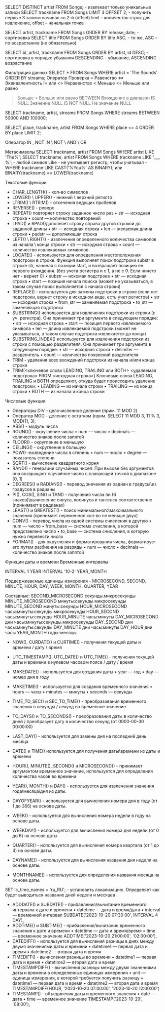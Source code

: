 SELECT DISTINCT artist FROM Songs;    - извлекает только уникальные записи
SELECT trackname FROM Songs LIMIT 3 OFFSET 2; - получить первые 3 записи начиная со 2-й (offset) limit – количество строк для извлечение, offset – начальная точка

SELECT artist, trackname FROM Songs ORDER BY release_date; - сортировка
SELECT title FROM Songs ORDER BY title ASC; - то же, ASC – по возрастанию (не обязательно)

SELECT id, artist, trackname FROM Songs ORDER BY artist, id DESC; - сортировка в порядке убывания DESCENDING – убывание, ASCENDING - возрастание

Фильтрация данных 
SELECT * FROM Songs WHERE artist = 'The Sounds' ORDER BY streams;
Оператор	Проверка
=	Равенство
<=>	Эквивалентность
!= или <>	Неравенство
<	Меньше
<=	Меньше или равно
>	Больше
>=	Больше или равно
BETWEEN	Вхождение в диапазон
IS NULL	Значение NULL
IS NOT NULL	Не значение NULL

SELECT trackname, artist, streams FROM Songs WHERE streams BETWEEN 50000 AND 100000;

SELECT place, trackname, artist 
FROM Songs 
WHERE place <= 4 
ORDER BY place 
LIMIT 2;

Оператор
IN , NOT IN \ NOT \ AND \ OR

Метасимволы
SELECT trackname, artist FROM Songs WHERE artist LIKE 'The%';
SELECT trackname, artist FROM Songs WHERE trackname LIKE '___ %'; - любой символ
Like - не учитывает регистр, чтобы учитывал - WHERE trackname LIKE CAST('%You%' AS BINARY);
или BINARY(trackname) == LOWER(trackname) 

Текстовые функции
- CHAR_LENGTH() - кол-во символов
- LOWER() \ UPPER() - нижний \ верхний регистр
- LTRIM() \ RTRIM() -  отсечения ведущих пробелов
- REVERSE() - реверс
- REPEAT() повторяет строку заданное число раз
  •	str — исходная строка
  •	count — количество повторений
- LPAD() и RPAD()дополняет строку справа другой строкой до заданной длины
  •	str — исходная строка
  •	len — желаемая длина строки
  •	padstr — дополняющая строка
- LEFT() \ RIGHT() - извлечения определенного количества символов из начала \ конца строки
  • str — исходная строка
  • count — количество извлекаемых символов
- LOCATE() - используется для определения местоположения подстроки в строке. Функция выполняет поиск подстроки substr в строке str, начиная с позиции start, и возвращает позицию ее первого вхождения. (без учета регистра и с 1, а не с 0. Если ничего нет - вернет 0)
 • substr — искомая подстрока
 • str — исходная строка
 • start — позиция начала поиска (может не указываться, в таком случае поиск выполняется с начала строки)
- REPLACE() - используется для замены подстроки в строке (если нет подстроки, вернет строку в исходном виде, есть учет регистра)
 • str — исходная строка
 • from_str — заменяемая подстрока
 • to_str — заменяющая подстрока
- SUBSTRING() используется для извлечения подстроки из строки (с уч. регистра). Она принимает три аргумента в следующем порядке:
 • str — исходная строка
 • start — позиция первого извлекаемого символа
 • len — длина извлекаемой подстроки (может не указываться, в таком случае подстрока извлекается до конца)
- SUBSTRING_INDEX() используется для извлечения подстроки из строки с помощью разделителя. Она принимает три аргумента в следующем порядке:
 • str — исходная строка
 • delimiter — разделитель
 • count — количество появлений разделителя
- TRIM -  удаления всех вхождений подстроки из начала и/или конца строки
- TRIM(<ключевое слово LEADING, TRAILING или BOTH> <удаляемая подстрока> FROM <исходная строка>)
  Ключевые слова LEADING, TRAILING и BOTH определяют, откуда будет происходить удаление подстроки:
 • LEADING — из начала строки
 • TRAILING  — из конца строки
 • BOTH — из начала и конца строки

Числовые функции
- Операторы DIV - целочисленное деление (прим. 11 MOD 2)
- Оператор MOD - деление с остатком (прим. SELECT 11 MOD 3, 11 % 3,  MOD(11, 3); 
- ABS() - модуль числа
- ROUND() - округление числа
 • num — число
 • decimals — количество знаков после запятой
- FLOOR() - округление в меньшую
- CEILING() - округление в большую
- POW() -возведение числа в степень 
 • num — число
 • degree — показатель степени
- SQRT() - вычисление квадратного корня
- RAND() - генерации случайных чисел. При вызове без аргументов она возвращает случайное число с плавающей точкой в диапазоне [0, 1)
- DEGREES() и RADIANS() - перевод значения из радиан в градусы\из градусов в радианы
- PI(), COS(), SIN() и TAN() -  получения числа пи (6 знаков)\вычисление синуса, косинуса и тангенса соответственно (принимают в радианах)
- LEAST() и GREATEST() -  поиск минимального\максимального значения (принимает переменное кол-во не меньше двух)
- CONV() - перевод числа из одной системы счисления в другую
 • num — число
 • from_base — система счисления, в которой представлено число
 • to_base — система счисления, в которую нужно перевести число
- FORMAT() - для округления и форматирования числа, форматирует его путем разбиения на разряды
 • num — число
 • decimals — количество знаков после запятой

Функции даты и времени
Временные интервалы

INTERVAL 1 YEAR
INTERVAL '10-2' YEAR_MONTH

Поддерживаемые единицы измерения - MICROSECOND, SECOND, MINUTE, HOUR, DAY, WEEK, MONTH, QUARTER, YEAR

Составные:
SECOND_MICROSECOND	секунды.микросекунды
MINUTE_MICROSECOND	минуты:секунды.микросекунды
MINUTE_SECOND	минуты:секунды
HOUR_MICROSECOND	часы:минуты:секунды.микросекунды
HOUR_SECOND	часы:минуты:секунды
HOUR_MINUTE	часы:минуты
DAY_MICROSECOND	дни часы:минуты:секунды.микросекунды
DAY_SECOND	дни часы:минуты:секунды
DAY_MINUTE	дни часы:минуты
DAY_HOUR	дни часы
YEAR_MONTH	годы-месяцы

- NOW(), CURDATE() и CURTIME() - получения текущей даты и времени / дату / время
- UTC_TIMESTAMP(), UTC_DATE() и UTC_TIME() - получения текущей даты и времени в нулевом часовом поясе / дату / время
- MAKEDATE() - используется для создания даты
 • year — год
 • day — номер дня в году
- MAKETIME() - используется для создания временного значения
 • hours — часы
 • minutes — минуты
 • seconds — секунды
- TIME_TO_SEC() и SEC_TO_TIME() - преобразования временного значения в секунды / секунд во временное значение
- TO_DAYS() и TO_SECONDS() - преобразования даты в количество дней /  преобразует дату в количество секунд (от 0000-00-00 00:00:00)
- LAST_DAY() - используется для замены дня на последний день месяца

- DATE() и TIME() используется для получения даты\времени из даты и времени
- HOUR(), MINUTE(), SECOND() и MICROSECOND() - принимает аргументом временное значение, используется для определения количества часов во времени
- YEAR(), MONTH() и DAY() - используется для извлечения значения года\месяца\дня из даты.
- DAYOFYEAR() - используется для вычисления номера дня в году (от 1 до 366) на основе даты.
- WEEK() - используется для вычисления номера недели в году на основе даты. 
- WEEKDAY() - используется для вычисления номера дня недели (от 0 до 6) на основе даты.
- QUARTER() -  используется для вычисления номера квартала (от 1 до 4) на основе даты. 
- DAYNAME() - используется для вычисления названия дня недели на основе даты. 
- MONTHNAME() - используется для определения названия месяца на основе даты. 

SET lc_time_names = 'ru_RU'; - установить локализацию. Определяет как будет выводиться название дней недели и месяцев

- ADDDATE() и SUBDATE() - прибавления/вычитание временного интервала к дате и времени
 • datetime — дата и время/дата
 • interval — временной интервал
     SUBDATE('2023-10-20 07:30:00', INTERVAL 4 DAY),
- ADDTIME() и SUBTIME() - прибавления/вычитание временного значения к дате и времени
 • datetime — дата и время/время
 • time — временное значение
    ADDTIME('2023-10-20 21:00:00', '02:00:00'),
- DATEDIFF() - используется для вычисления разницы в днях между двумя значениями даты и времени
 • datetime1 — первая дата и время
 • datetime2 — вторая дата и время
- TIMEDIFF() - вычисления разницы во времени
 • datetime1 — первая дата и время
 • datetime2 — вторая дата и время
- TIMESTAMPDIFF() - вычисления разницы между двумя значениями даты и времени в определенных единицах измерения
 • unit — единица измерения, в которой требуется получить разницу
 • datetime1 — первая дата и время
 • datetime2 — вторая дата и время
      TIMESTAMPDIFF(HOUR, '2023-10-20 07:00:00', '2023-10-20 12:00:00')
- TIMESTAMP() - объединения даты и временного значения
 • date — дата
 • time — временное значение
      TIMESTAMP('2023-10-20', '08:00'),
